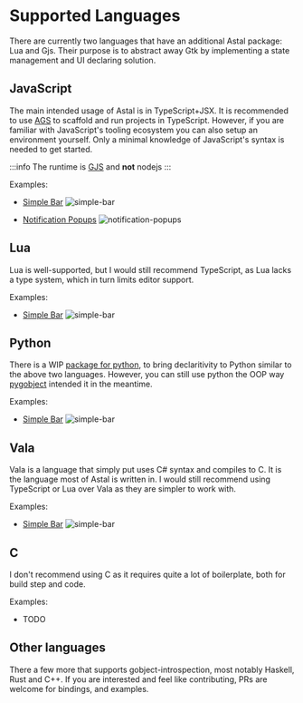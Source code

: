 # Supported Languages

There are currently two languages that have an additional
Astal package: Lua and Gjs. Their purpose is to abstract away
Gtk by implementing a state management and UI declaring solution.

## JavaScript

The main intended usage of Astal is in TypeScript+JSX.
It is recommended to use [AGS](/guide/typescript/first-widgets) to scaffold and run projects in TypeScript.
However, if you are familiar with JavaScript's tooling
ecosystem you can also setup an environment yourself.
Only a minimal knowledge of JavaScript's syntax is needed to get started.

:::info
The runtime is [GJS](https://gitlab.gnome.org/GNOME/gjs) and **not** nodejs
:::

Examples:

- [Simple Bar](https://github.com/Aylur/astal/tree/main/examples/js/simple-bar)
![simple-bar](https://github.com/user-attachments/assets/a306c864-56b7-44c4-8820-81f424f32b9b)

- [Notification Popups](https://github.com/Aylur/astal/tree/main/examples/js/notifications)
![notification-popups](https://github.com/user-attachments/assets/0df0eddc-5c74-4af0-a694-48dc8ec6bb44)


## Lua

Lua is well-supported, but I would still recommend TypeScript, as Lua lacks a type system, which in turn limits editor support.

Examples:

- [Simple Bar](https://github.com/Aylur/astal/tree/main/examples/lua/simple-bar)
![simple-bar](https://github.com/user-attachments/assets/a306c864-56b7-44c4-8820-81f424f32b9b)

## Python

There is a WIP [package for python](https://github.com/aylur/astal/tree/feat/python),
to bring declaritivity to Python similar to the above two languages.
However, you can still use python the OOP way [pygobject](https://pygobject.gnome.org/tutorials/gobject/subclassing.html) intended it in the meantime.

Examples:

- [Simple Bar](https://github.com/Aylur/astal/tree/main/examples/py/simple-bar)
![simple-bar](https://github.com/user-attachments/assets/a306c864-56b7-44c4-8820-81f424f32b9b)

## Vala

Vala is a language that simply put uses C# syntax and compiles to C.
It is the language most of Astal is written in. I would still recommend
using TypeScript or Lua over Vala as they are simpler to work with.

Examples:

- [Simple Bar](https://github.com/Aylur/astal/tree/main/examples/vala/simple-bar)
![simple-bar](https://github.com/user-attachments/assets/a306c864-56b7-44c4-8820-81f424f32b9b)

## C

I don't recommend using C as it requires quite a lot of boilerplate, both for
build step and code.

Examples:

- TODO

## Other languages

There a few more that supports gobject-introspection, most notably Haskell, Rust and C++.
If you are interested and feel like contributing, PRs are welcome for bindings, and examples.
